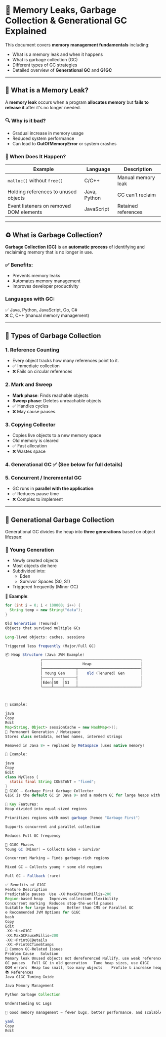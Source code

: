 # 🧠 Memory Leaks, Garbage Collection & Generational GC Explained

This document covers **memory management fundamentals** including:

- What is a memory leak and when it happens
- What is garbage collection (GC)
- Different types of GC strategies
- Detailed overview of **Generational GC** and **G1GC**

---

## 🧨 What is a Memory Leak?

A **memory leak** occurs when a program **allocates memory** but **fails to release it** after it's no longer needed.

### 🔍 Why is it bad?
- Gradual increase in memory usage
- Reduced system performance
- Can lead to **OutOfMemoryError** or system crashes

### 🧪 When Does It Happen?

| Example | Language | Description |
|--------|----------|-------------|
| `malloc()` without `free()` | C/C++ | Manual memory leak |
| Holding references to unused objects | Java, Python | GC can’t reclaim |
| Event listeners on removed DOM elements | JavaScript | Retained references |

---

## ♻️ What is Garbage Collection?

**Garbage Collection (GC)** is an **automatic process** of identifying and reclaiming memory that is no longer in use.

### ✅ Benefits:
- Prevents memory leaks
- Automates memory management
- Improves developer productivity

### Languages with GC:
✅ Java, Python, JavaScript, Go, C#  
❌ C, C++ (manual memory management)

---

## 🔄 Types of Garbage Collection

### 1. Reference Counting
- Every object tracks how many references point to it.
- ✅ Immediate collection
- ❌ Fails on circular references

### 2. Mark and Sweep
- **Mark phase**: Finds reachable objects  
- **Sweep phase**: Deletes unreachable objects  
- ✅ Handles cycles  
- ❌ May cause pauses

### 3. Copying Collector
- Copies live objects to a new memory space  
- Old memory is cleared  
- ✅ Fast allocation  
- ❌ Wastes space

### 4. Generational GC ✅ (See below for full details)

### 5. Concurrent / Incremental GC
- GC runs in **parallel with the application**  
- ✅ Reduces pause time  
- ❌ Complex to implement

---

## 🧬 Generational Garbage Collection

Generational GC divides the heap into **three generations** based on object lifespan:

### 👶 Young Generation
- Newly created objects
- Most objects die here
- Subdivided into:
  - Eden
  - Survivor Spaces (S0, S1)
- Triggered frequently (Minor GC)

📌 **Example**:
```java
for (int i = 0; i < 100000; i++) {
  String temp = new String("data");
}

Old Generation (Tenured)
Objects that survived multiple GCs

Long-lived objects: caches, sessions

Triggered less frequently (Major/Full GC)

📦 Heap Structure (Java JVM Example)      
                ┌────────────────────────────────────────────┐
                │                  Heap                      │
                ├───────────────┬────────────────────────────┤
                │ Young Gen     │    Old (Tenured) Gen       │
                ├────┬────┬─────┤                            │
                │Eden│S0  │S1   │                            │
                └────┴────┴─────┴────────────────────────────┘



📌 Example:

java
Copy
Edit
Map<String, Object> sessionCache = new HashMap<>();
🧠 Permanent Generation / Metaspace
Stores class metadata, method names, interned strings

Removed in Java 8+ → replaced by Metaspace (uses native memory)

📌 Example:

java
Copy
Edit
class MyClass {
  static final String CONSTANT = "fixed";
}
🚀 G1GC – Garbage First Garbage Collector
G1GC is the default GC in Java 9+ and a modern GC for large heaps with predictable pause times.

🧩 Key Features:
Heap divided into equal-sized regions

Prioritizes regions with most garbage (hence "Garbage First")

Supports concurrent and parallel collection

Reduces Full GC frequency

🔬 G1GC Phases
Young GC (Minor) – Collects Eden + Survivor

Concurrent Marking – Finds garbage-rich regions

Mixed GC – Collects young + some old regions

Full GC – Fallback (rare)

✅ Benefits of G1GC
Feature	Description
Predictable pauses	Use -XX:MaxGCPauseMillis=200
Region-based heap	Improves collection flexibility
Concurrent marking	Reduces stop-the-world pauses
Suitable for large heaps	Better than CMS or Parallel GC
⚙️ Recommended JVM Options for G1GC
bash
Copy
Edit
-XX:+UseG1GC
-XX:MaxGCPauseMillis=200
-XX:+PrintGCDetails
-XX:+PrintGCTimeStamps
🛑 Common GC-Related Issues
Problem	Cause	Solution
Memory leak	Unused objects not dereferenced	Nullify, use weak references
GC pauses	Full GC in old generation	Tune heap sizes, use G1GC
OOM errors	Heap too small, too many objects	Profile & increase heap
📚 References
Java G1GC Tuning Guide

Java Memory Management

Python Garbage Collection

Understanding GC Logs

🧠 Good memory management = fewer bugs, better performance, and scalable apps.

yaml
Copy
Edit

